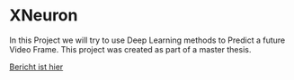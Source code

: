 # XNeuron

In this Project we will try to use Deep Learning methods to Predict a future Video Frame.
This project was created as part of a master thesis.

[Bericht ist hier](https://github.com/XNeuron/XNeuron/blob/master/XNeuron.pdf)
